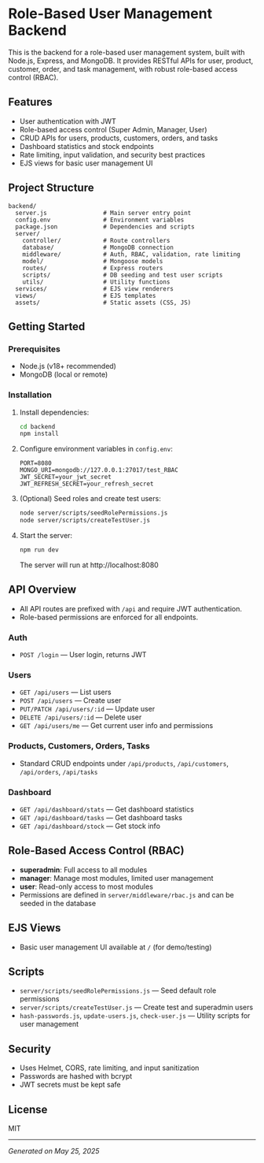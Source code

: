 # Role-Based User Management Backend

This is the backend for a role-based user management system, built with Node.js, Express, and MongoDB. It provides RESTful APIs for user, product, customer, order, and task management, with robust role-based access control (RBAC).

## Features
- User authentication with JWT
- Role-based access control (Super Admin, Manager, User)
- CRUD APIs for users, products, customers, orders, and tasks
- Dashboard statistics and stock endpoints
- Rate limiting, input validation, and security best practices
- EJS views for basic user management UI

## Project Structure
```
backend/
  server.js                # Main server entry point
  config.env               # Environment variables
  package.json             # Dependencies and scripts
  server/
    controller/            # Route controllers
    database/              # MongoDB connection
    middleware/            # Auth, RBAC, validation, rate limiting
    model/                 # Mongoose models
    routes/                # Express routers
    scripts/               # DB seeding and test user scripts
    utils/                 # Utility functions
  services/                # EJS view renderers
  views/                   # EJS templates
  assets/                  # Static assets (CSS, JS)
```

## Getting Started

### Prerequisites
- Node.js (v18+ recommended)
- MongoDB (local or remote)

### Installation
1. Install dependencies:
   ```bash
   cd backend
   npm install
   ```
2. Configure environment variables in `config.env`:
   ```env
   PORT=8080
   MONGO_URI=mongodb://127.0.0.1:27017/test_RBAC
   JWT_SECRET=your_jwt_secret
   JWT_REFRESH_SECRET=your_refresh_secret
   ```
3. (Optional) Seed roles and create test users:
   ```bash
   node server/scripts/seedRolePermissions.js
   node server/scripts/createTestUser.js
   ```
4. Start the server:
   ```bash
   npm run dev
   ```
   The server will run at http://localhost:8080

## API Overview
- All API routes are prefixed with `/api` and require JWT authentication.
- Role-based permissions are enforced for all endpoints.

### Auth
- `POST /login` — User login, returns JWT

### Users
- `GET /api/users` — List users
- `POST /api/users` — Create user
- `PUT/PATCH /api/users/:id` — Update user
- `DELETE /api/users/:id` — Delete user
- `GET /api/users/me` — Get current user info and permissions

### Products, Customers, Orders, Tasks
- Standard CRUD endpoints under `/api/products`, `/api/customers`, `/api/orders`, `/api/tasks`

### Dashboard
- `GET /api/dashboard/stats` — Get dashboard statistics
- `GET /api/dashboard/tasks` — Get dashboard tasks
- `GET /api/dashboard/stock` — Get stock info

## Role-Based Access Control (RBAC)
- **superadmin**: Full access to all modules
- **manager**: Manage most modules, limited user management
- **user**: Read-only access to most modules
- Permissions are defined in `server/middleware/rbac.js` and can be seeded in the database

## EJS Views
- Basic user management UI available at `/` (for demo/testing)

## Scripts
- `server/scripts/seedRolePermissions.js` — Seed default role permissions
- `server/scripts/createTestUser.js` — Create test and superadmin users
- `hash-passwords.js`, `update-users.js`, `check-user.js` — Utility scripts for user management

## Security
- Uses Helmet, CORS, rate limiting, and input sanitization
- Passwords are hashed with bcrypt
- JWT secrets must be kept safe

## License
MIT

---
*Generated on May 25, 2025*
